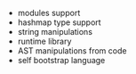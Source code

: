 * modules support
* hashmap type support
* string manipulations
* runtime library
* AST manipulations from code
* self bootstrap language
